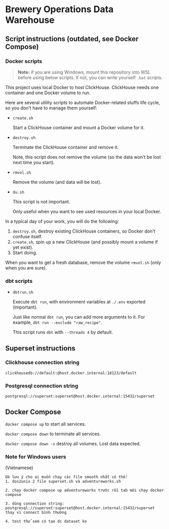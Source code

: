 # Brewery Operations Data Warehouse

## Script instructions (outdated, see Docker Compose)

### Docker scripts

> **Note:** if you are using Windows, mount this repository into WSL before using below scripts. If not, you can write yourself `.bat` scripts.

This project uses local Docker to host ClickHouse. ClickHouse needs one container and one Docker volume to run. 

Here are several utility scripts to automate Docker-related stuffs life cycle, so you don't have to manage them yourself:

- `create.sh`

    Start a ClickHouse container and mount a Docker volume for it.

- `destroy.sh`

    Terminate the ClickHouse container and remove it.
    
    Note, this script does not remove the volume (so the data won't be lost next time you start).
    
- `rmvol.sh`

    Remove the volume (and data will be lost).
- `du.sh`

    This script is not important.

    Only useful when you want to see used resources in your local Docker.

In a typical day of your work, you will do the following:
1. `destroy.sh`, destroy existing ClickHouse containers, so Docker don't confuse itself.
2. `create.sh`, spin up a new ClickHouse (and possibly mount a volume if yet exist).
3. Start doing.

When you want to get a fresh database, remove the volume `rmvol.sh` (only when you are sure).

### dbt scripts

- `dbtrun.sh`

    Execute `dbt run`, with environment variables at `./.env` exported (important).

    Just like normal `dbt run`, you can add more arguments to it. For example, `dbt run --exclude "raw_recipe"`.

    This script runs `dbt` with `--threads 4` by default.

## Superset instructions

### Clickhouse connection string
`clickhousedb://default:@host.docker.internal:18123/default`

### Postgresql connection string
`postgresql://superset:superset@host.docker.internal:15432/superset`


## Docker Compose

`docker compose up` to start all services.

`docker compose down` to terminate all services.

`docker compose down -v` destroy all volumes. Lost data expected.

### Note for Windows users

(Vietnamese)
```
Ok lưu ý cho ai muốn chạy các file smooth nhất có thể:
1. dos2unix 2 file superset.sh và adventureworks.sh

2. chạy docker compose up adventureworks trước rồi tab mới chạy docker compose

3. dùng connection string: postgresql://superset:superset@host.docker.internal:15432/superset thay vì connect bình thường

4. test thử xem có tạo dc dataset ko
```